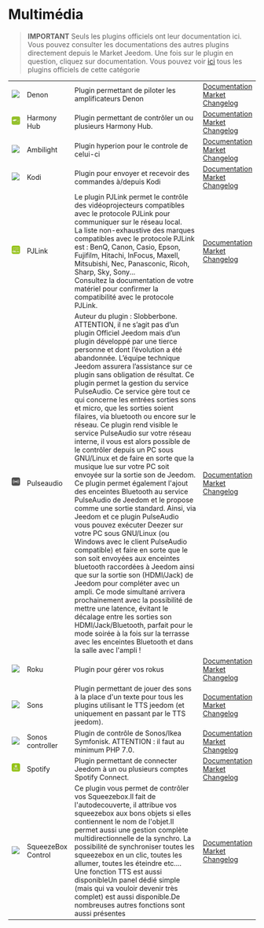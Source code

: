 
# Multimédia


>**IMPORTANT**
>Seuls les plugins officiels ont leur documentation ici. Vous pouvez consulter les documentations des autres plugins directement depuis le Market Jeedom. Une fois sur le plugin en question, cliquez sur documentation.
>Vous pouvez voir [ici](https://market.jeedom.com/index.php?v=d&p=market&type=plugin&categorie=multimedia) tous les plugins officiels de cette catégorie


| | | | |
|--- | --- | --- | ---|
|<img src="denonavr/denonavr_icon.png" class="pluginLogo" width="100" />|Denon|Plugin permettant de piloter les amplificateurs Denon|[Documentation](denonavr/index.md)<br/>[Market](https://market.jeedom.com/index.php?v=d&p=market_display&id=2077)<br/>[Changelog](denonavr/changelog.md)|
|<img src="harmonyhub/harmonyhub_icon.png" class="pluginLogo" width="100" />|Harmony Hub|Plugin permettant de contrôler un ou plusieurs Harmony Hub.|[Documentation](harmonyhub/index.md)<br/>[Market](https://market.jeedom.com/index.php?v=d&p=market_display&id=1599)<br/>[Changelog](harmonyhub/changelog.md)|
|<img src="hyperion2/hyperion2_icon.png" class="pluginLogo" width="100" />|Ambilight|Plugin hyperion pour le controle de celui-ci|[Documentation](hyperion2/index.md)<br/>[Market](https://market.jeedom.com/index.php?v=d&p=market_display&id=1909)<br/>[Changelog](hyperion2/changelog.md)|
|<img src="kodi/kodi_icon.png" class="pluginLogo" width="100" />|Kodi|Plugin pour envoyer et recevoir des commandes à/depuis Kodi|[Documentation](kodi/index.md)<br/>[Market](https://market.jeedom.com/index.php?v=d&p=market_display&id=1398)<br/>[Changelog](kodi/changelog.md)|
|<img src="pjlink/pjlink_icon.png" class="pluginLogo" width="100" />|PJLink|Le plugin PJLink permet le contrôle des vidéoprojecteurs compatibles avec le protocole PJLink pour communiquer sur le réseau local.<br> La liste non-exhaustive des marques compatibles avec le protocole PJLink est : BenQ, Canon, Casio, Epson, Fujifilm, Hitachi, InFocus, Maxell, Mitsubishi, Nec, Panasconic, Ricoh, Sharp, Sky, Sony...<br> Consultez la documentation de votre matériel pour confirmer la compatibilité avec le protocole PJLink.|[Documentation](pjlink/index.md)<br/>[Market](https://market.jeedom.com/index.php?v=d&p=market_display&id=4034)<br/>[Changelog](pjlink/changelog.md)|
|<img src="pulseaudio/pulseaudio_icon.png" class="pluginLogo" width="100" />|Pulseaudio|Auteur du plugin : Slobberbone.<br/>ATTENTION, il ne s’agit pas d’un plugin Officiel Jeedom mais d’un plugin développé par une tierce personne et dont l’évolution a été abandonnée. L’équipe technique Jeedom assurera l’assistance sur ce plugin sans obligation de résultat. Ce plugin permet la gestion du service PulseAudio. Ce service gère tout ce qui concerne les entrées sorties sons et micro, que les sorties soient filaires, via bluetooth ou encore sur le réseau. Ce plugin rend visible le service PulseAudio sur votre réseau interne, il vous est alors possible de le contrôler depuis un PC sous GNU/Linux et de faire en sorte que la musique lue sur votre PC soit envoyée sur la sortie son de Jeedom. Ce plugin permet également l'ajout des enceintes Bluetooth au service PulseAudio de Jeedom et le propose comme une sortie standard. Ainsi, via Jeedom et ce plugin PulseAudio vous pouvez exécuter Deezer sur votre PC sous GNU/Linux (ou Windows avec le client PulseAudio compatible) et faire en sorte que le son soit envoyées aux enceintes bluetooth raccordées à Jeedom ainsi que sur la sortie son (HDMI/Jack) de Jeedom pour compléter avec un ampli. Ce mode simultané arrivera prochainement avec la possibilité de mettre une latence, évitant le décalage entre les sorties son HDMI/Jack/Bluetooth, parfait pour le mode soirée à la fois sur la terrasse avec les enceintes Bluetooth et dans la salle avec l'ampli !|[Documentation](pulseaudio/index.md)<br/>[Market](https://market.jeedom.com/index.php?v=d&p=market_display&id=2704)<br/>[Changelog](pulseaudio/changelog.md)|
|<img src="roku/roku_icon.png" class="pluginLogo" width="100" />|Roku|Plugin pour gérer vos rokus|[Documentation](roku/index.md)<br/>[Market](https://market.jeedom.com/index.php?v=d&p=market_display&id=2301)<br/>[Changelog](roku/changelog.md)|
|<img src="songs/songs_icon.png" class="pluginLogo" width="100" />|Sons|Plugin permettant de jouer des sons à la place d'un texte pour tous les plugins utilisant le TTS jeedom (et uniquement en passant par le TTS jeedom).|[Documentation](songs/index.md)<br/>[Market](https://market.jeedom.com/index.php?v=d&p=market_display&id=3794)<br/>[Changelog](songs/changelog.md)|
|<img src="sonos3/sonos3_icon.png" class="pluginLogo" width="100" />|Sonos controller|Plugin de contrôle de Sonos/Ikea Symfonisk. ATTENTION : il faut au minimum PHP 7.0.|[Documentation](sonos3/index.md)<br/>[Market](https://market.jeedom.com/index.php?v=d&p=market_display&id=1502)<br/>[Changelog](sonos3/changelog.md)|
|<img src="spotifyconnect/spotifyconnect_icon.png" class="pluginLogo" width="100" />|Spotify|Plugin permettant de connecter Jeedom à un ou plusieurs comptes Spotify Connect.|[Documentation](spotifyconnect/index.md)<br/>[Market](https://market.jeedom.com/index.php?v=d&p=market_display&id=4152)<br/>[Changelog](spotifyconnect/changelog.md)|
|<img src="squeezeboxcontrol/squeezeboxcontrol_icon.png" class="pluginLogo" width="100" />|SqueezeBox Control|Ce plugin vous permet de contrôler vos Squeezebox.Il fait de l'autodecouverte, il attribue vos squeezebox aux bons objets si elles contiennent le nom de l'objet.Il permet aussi une gestion complète multidirectionnelle de la synchro. La possibilité de synchroniser toutes les squeezebox en un clic, toutes les allumer, toutes les éteindre etc.... Une fonction TTS est aussi disponibleUn panel dédié simple (mais qui va vouloir devenir très complet) est aussi disponible.De nombreuses autres fonctions sont aussi présentes|[Documentation](squeezeboxcontrol/index.md)<br/>[Market](https://market.jeedom.com/index.php?v=d&p=market_display&id=1710)<br/>[Changelog](squeezeboxcontrol/changelog.md)|
